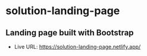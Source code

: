 # solution-landing-page
## Landing page built with Bootstrap
- Live URL: https://solution-landing-page.netlify.app/
